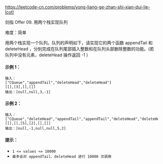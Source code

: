 https://leetcode-cn.com/problems/yong-liang-ge-zhan-shi-xian-dui-lie-lcof/

剑指 Offer 09. 用两个栈实现队列

难度：简单

用两个栈实现一个队列。队列的声明如下，请实现它的两个函数 appendTail 和 deleteHead ，分别完成在队列尾部插入整数和在队列头部删除整数的功能。(若队列中没有元素，deleteHead 操作返回 -1 )

#### 示例 1：
```
输入：
["CQueue","appendTail","deleteHead","deleteHead"]
[[],[3],[],[]]
输出：[null,null,3,-1]
```

#### 示例 2：
```
输入：
["CQueue","deleteHead","appendTail","appendTail","deleteHead","deleteHead"]
[[],[],[5],[2],[],[]]
输出：[null,-1,null,null,5,2]
```

#### 提示：
- `1 <= values <= 10000`
- `最多会对 appendTail、deleteHead 进行 10000 次调用`